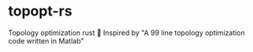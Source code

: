 # topopt-rs
Topology optimization rust 🦀 Inspired by "A 99 line topology optimization code written in Matlab"
